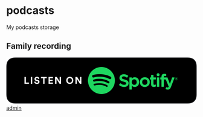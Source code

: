 # podcasts
My podcasts storage

## Family recording
[![On Spotify](spotify-podcast-badge-blk-grn-330x80.svg)](https://open.spotify.com/show/5jyn75m5ZVtzZWkzPbtkHZ)<br/>
[admin](https://podcasters.spotify.com/podcast/5jyn75m5ZVtzZWkzPbtkHZ/overview)<br/>
